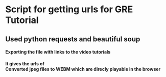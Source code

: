 <h1>Script for getting urls for GRE Tutorial</h1>
<h2>Used python requests and beautiful soup </h2>
<h4>Exporting the file with links to the video tutorials<h4>
 <p>It gives the urls of <br> 
   Converted jpeg files to WEBM which are direcly playable in the browser </p?
